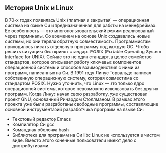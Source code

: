 ## История Unix и Linux
В 70-х годах появилась Unix (платная и закрытая) — операционная система на языке Си и предназначенная для работы на мейнфреймах. Ее особенность — это многопользовательский режим реализованый через терминалы. Со временем на основе Unix создавались новые системы, но они теряли обратную совместимость. Программистам приходилось писать отдельную программу под каждую ОС. Чтобы решить ситуацию был принят стандарт POSIX (Portable Operating System Interface for UNIX). Сейчас это не один стандарт, а целое семейство стандартов, которое описывает работу ключевых компонентов операционной системы и способов взаимодействия с ними из программ, написанных на Си.
В 1991 году Линус Торвальдс написал собственную операционную систему, которая совместима со стандартом POSIX. Нужно уточнить, что Linux — это только ядро операционной системы, которое невозможно использовать без других программ. Когда Линус начал свою разработку, уже существовал проект GNU, основанный Ричардом Столлманом. В рамках этого проекта уже были разработаны свободные программы, составляющие основной инструментарий разработчика программ на языке Си:
 - Текстовый редактор Emacs
 - Компилятор Си gcc
 - Командная оболочка bash
 - Библиотека для программ на Си libc
Linux не используется в чистом виде. Вместо этого конечные пользователи имеют дело с дистрибутивами.
